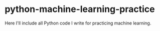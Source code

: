 # python-machine-learning-practice
Here I'll include all Python code I write for practicing machine learning.
